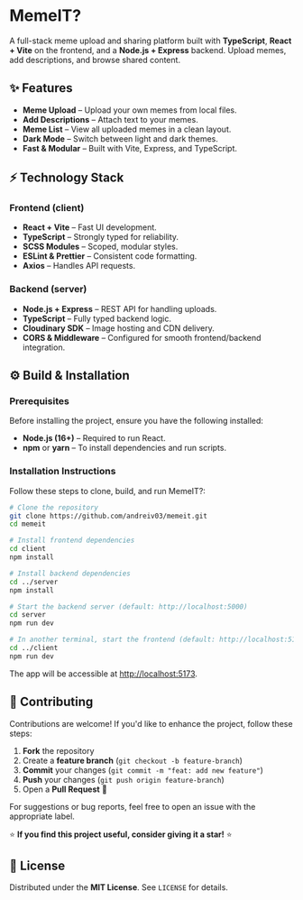 # MemeIT?

A full-stack meme upload and sharing platform built with **TypeScript**, **React + Vite** on the frontend, and a **Node.js + Express** backend. Upload memes, add descriptions, and browse shared content.

## ✨ Features

- **Meme Upload** – Upload your own memes from local files.
- **Add Descriptions** – Attach text to your memes.
- **Meme List** – View all uploaded memes in a clean layout.
- **Dark Mode** – Switch between light and dark themes.
- **Fast & Modular** – Built with Vite, Express, and TypeScript.

## ⚡ Technology Stack

### Frontend (client)
- **React + Vite** – Fast UI development.
- **TypeScript** – Strongly typed for reliability.
- **SCSS Modules** – Scoped, modular styles.
- **ESLint & Prettier** – Consistent code formatting.
- **Axios** – Handles API requests.

### Backend (server)
- **Node.js + Express** – REST API for handling uploads.
- **TypeScript** – Fully typed backend logic.
- **Cloudinary SDK** – Image hosting and CDN delivery.
- **CORS & Middleware** – Configured for smooth frontend/backend integration.

## ⚙️ Build & Installation

### Prerequisites

Before installing the project, ensure you have the following installed:

- **Node.js (16+)** – Required to run React.
- **npm** or **yarn** – To install dependencies and run scripts.

### Installation Instructions

Follow these steps to clone, build, and run MemeIT?:
```sh
# Clone the repository
git clone https://github.com/andreiv03/memeit.git
cd memeit

# Install frontend dependencies
cd client
npm install

# Install backend dependencies
cd ../server
npm install

# Start the backend server (default: http://localhost:5000)
cd server
npm run dev

# In another terminal, start the frontend (default: http://localhost:5173)
cd ../client
npm run dev
```
The app will be accessible at [http://localhost:5173](http://localhost:5173).

## 🤝 Contributing

Contributions are welcome! If you'd like to enhance the project, follow these steps:

1. **Fork** the repository
2. Create a **feature branch** (`git checkout -b feature-branch`)
3. **Commit** your changes (`git commit -m "feat: add new feature"`)
4. **Push** your changes (`git push origin feature-branch`)
5. Open a **Pull Request** 🚀

For suggestions or bug reports, feel free to open an issue with the appropriate label.

⭐ **If you find this project useful, consider giving it a star!** ⭐

## 📜 License

Distributed under the **MIT License**. See `LICENSE` for details.
